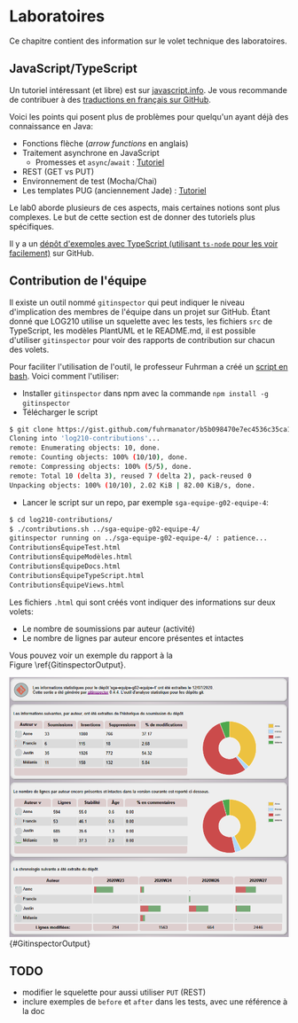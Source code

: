 
# Laboratoires

Ce chapitre contient des information sur le volet technique des laboratoires.

## JavaScript/TypeScript

Un tutoriel intéressant (et libre) est sur [javascript.info](https://javascript.info/). Je vous recommande de contribuer à des [traductions en français sur GitHub](https://github.com/javascript-tutorial/fr.javascript.info#readme). 

Voici les points qui posent plus de problèmes pour quelqu'un ayant déjà des connaissance en Java:

- Fonctions flèche (*arrow functions* en anglais)
- Traitement asynchrone en JavaScript
  - Promesses et `async`/`await` : [Tutoriel](https://javascript.info/async)
- REST (GET vs PUT)
- Environnement de test (Mocha/Chai)
- Les templates PUG (anciennement Jade) : [Tutoriel](https://www.youtube.com/watch?v=DSp9ExFw3Ig)

Le lab0 aborde plusieurs de ces aspects, mais certaines notions sont plus complexes. 
Le but de cette section est de donner des tutoriels plus spécifiques.

Il y a un [dépôt d'exemples avec TypeScript (utilisant `ts-node` pour les voir facilement)](https://github.com/profcfuhrmanets/exemples-ts) sur GitHub.

## Contribution de l'équipe

Il existe un outil nommé `gitinspector` qui peut indiquer le niveau d'implication des membres de l'équipe dans un projet sur GitHub. Étant donné que LOG210 utilise un squelette avec les tests, les fichiers `src` de TypeScript, les modèles PlantUML et le README.md, il est possible d'utiliser `gitinspector` pour voir des rapports de contribution sur chacun des volets.

Pour faciliter l'utilisation de l'outil, le professeur Fuhrman a créé un [script en bash](https://gist.github.com/fuhrmanator/b5b098470e7ec4536c35ca1ce3592853). Voici comment l'utiliser:

- Installer `gitinspector` dans npm avec la commande `npm install -g gitinspector`
- Télécharger le script 
```bash
$ git clone https://gist.github.com/fuhrmanator/b5b098470e7ec4536c35ca1ce3592853 log210-contributions
Cloning into 'log210-contributions'...
remote: Enumerating objects: 10, done.
remote: Counting objects: 100% (10/10), done.
remote: Compressing objects: 100% (5/5), done.
remote: Total 10 (delta 3), reused 7 (delta 2), pack-reused 0
Unpacking objects: 100% (10/10), 2.02 KiB | 82.00 KiB/s, done.
```

- Lancer le script sur un repo, par exemple `sga-equipe-g02-equipe-4`:
```bash
$ cd log210-contributions/
$ ./contributions.sh ../sga-equipe-g02-equipe-4/
gitinspector running on ../sga-equipe-g02-equipe-4/ : patience...
ContributionsÉquipeTest.html
ContributionsÉquipeModèles.html
ContributionsÉquipeDocs.html
ContributionsÉquipeTypeScript.html
ContributionsÉquipeViews.html
```

Les fichiers `.html` qui sont créés vont indiquer des informations sur deux volets:
- Le nombre de soumissions par auteur (activité)
- Le nombre de lignes par auteur encore présentes et intactes

Vous pouvez voir un exemple du rapport à la Figure&nbsp;\ref{GitinspectorOutput}.

![Exemple de rapport généré par `gitinspector`](images/gitinspector_output.png){#GitinspectorOutput}

## TODO

- modifier le squelette pour aussi utiliser `PUT` (REST)
- inclure exemples de `before` et `after` dans les tests, avec une référence à la doc
